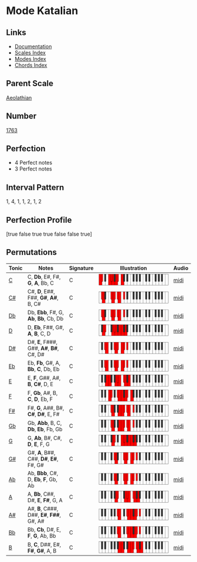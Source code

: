 # Mode Katalian

## Links

- [Documentation](index.md)
- [Scales Index](Scales.md)
- [Modes Index](Modes.md)
- [Chords Index](Chords.md)

## Parent Scale

[Aeolathian](ScaleAeolathian.md)

## Number

[1763](https://ianring.com/musictheory/scales/1763)

## Perfection

- 4 Perfect notes
- 3 Perfect notes

## Interval Pattern

1, 4, 1, 1, 2, 1, 2

## Perfection Profile

[true false true true false false true]

## Permutations

| Tonic | Notes | Signature | Illustration | Audio |
|-------|-------|-----------|--------------|-------|
| [C](ModeCNaturalKatalian.md) | C, **Db**, E#, F#, **G**, **A**, Bb, C | C | ![CNaturalKatalian](ModeCNaturalKatalian.png) | [midi](https://github.com/edipermadi/music/blob/main/docs/ModeCNaturalKatalian.mid?raw=true) |
| [C#](ModeCSharpKatalian.md) | C#, **D**, E##, F##, **G#**, **A#**, B, C# | C | ![CSharpKatalian](ModeCSharpKatalian.png) | [midi](https://github.com/edipermadi/music/blob/main/docs/ModeCSharpKatalian.mid?raw=true) |
| [Db](ModeDFlatKatalian.md) | Db, **Ebb**, F#, G, **Ab**, **Bb**, Cb, Db | C | ![DFlatKatalian](ModeDFlatKatalian.png) | [midi](https://github.com/edipermadi/music/blob/main/docs/ModeDFlatKatalian.mid?raw=true) |
| [D](ModeDNaturalKatalian.md) | D, **Eb**, F##, G#, **A**, **B**, C, D | C | ![DNaturalKatalian](ModeDNaturalKatalian.png) | [midi](https://github.com/edipermadi/music/blob/main/docs/ModeDNaturalKatalian.mid?raw=true) |
| [D#](ModeDSharpKatalian.md) | D#, **E**, F###, G##, **A#**, **B#**, C#, D# | C | ![DSharpKatalian](ModeDSharpKatalian.png) | [midi](https://github.com/edipermadi/music/blob/main/docs/ModeDSharpKatalian.mid?raw=true) |
| [Eb](ModeEFlatKatalian.md) | Eb, **Fb**, G#, A, **Bb**, **C**, Db, Eb | C | ![EFlatKatalian](ModeEFlatKatalian.png) | [midi](https://github.com/edipermadi/music/blob/main/docs/ModeEFlatKatalian.mid?raw=true) |
| [E](ModeENaturalKatalian.md) | E, **F**, G##, A#, **B**, **C#**, D, E | C | ![ENaturalKatalian](ModeENaturalKatalian.png) | [midi](https://github.com/edipermadi/music/blob/main/docs/ModeENaturalKatalian.mid?raw=true) |
| [F](ModeFNaturalKatalian.md) | F, **Gb**, A#, B, **C**, **D**, Eb, F | C | ![FNaturalKatalian](ModeFNaturalKatalian.png) | [midi](https://github.com/edipermadi/music/blob/main/docs/ModeFNaturalKatalian.mid?raw=true) |
| [F#](ModeFSharpKatalian.md) | F#, **G**, A##, B#, **C#**, **D#**, E, F# | C | ![FSharpKatalian](ModeFSharpKatalian.png) | [midi](https://github.com/edipermadi/music/blob/main/docs/ModeFSharpKatalian.mid?raw=true) |
| [Gb](ModeGFlatKatalian.md) | Gb, **Abb**, B, C, **Db**, **Eb**, Fb, Gb | C | ![GFlatKatalian](ModeGFlatKatalian.png) | [midi](https://github.com/edipermadi/music/blob/main/docs/ModeGFlatKatalian.mid?raw=true) |
| [G](ModeGNaturalKatalian.md) | G, **Ab**, B#, C#, **D**, **E**, F, G | C | ![GNaturalKatalian](ModeGNaturalKatalian.png) | [midi](https://github.com/edipermadi/music/blob/main/docs/ModeGNaturalKatalian.mid?raw=true) |
| [G#](ModeGSharpKatalian.md) | G#, **A**, B##, C##, **D#**, **E#**, F#, G# | C | ![GSharpKatalian](ModeGSharpKatalian.png) | [midi](https://github.com/edipermadi/music/blob/main/docs/ModeGSharpKatalian.mid?raw=true) |
| [Ab](ModeAFlatKatalian.md) | Ab, **Bbb**, C#, D, **Eb**, **F**, Gb, Ab | C | ![AFlatKatalian](ModeAFlatKatalian.png) | [midi](https://github.com/edipermadi/music/blob/main/docs/ModeAFlatKatalian.mid?raw=true) |
| [A](ModeANaturalKatalian.md) | A, **Bb**, C##, D#, **E**, **F#**, G, A | C | ![ANaturalKatalian](ModeANaturalKatalian.png) | [midi](https://github.com/edipermadi/music/blob/main/docs/ModeANaturalKatalian.mid?raw=true) |
| [A#](ModeASharpKatalian.md) | A#, **B**, C###, D##, **E#**, **F##**, G#, A# | C | ![ASharpKatalian](ModeASharpKatalian.png) | [midi](https://github.com/edipermadi/music/blob/main/docs/ModeASharpKatalian.mid?raw=true) |
| [Bb](ModeBFlatKatalian.md) | Bb, **Cb**, D#, E, **F**, **G**, Ab, Bb | C | ![BFlatKatalian](ModeBFlatKatalian.png) | [midi](https://github.com/edipermadi/music/blob/main/docs/ModeBFlatKatalian.mid?raw=true) |
| [B](ModeBNaturalKatalian.md) | B, **C**, D##, E#, **F#**, **G#**, A, B | C | ![BNaturalKatalian](ModeBNaturalKatalian.png) | [midi](https://github.com/edipermadi/music/blob/main/docs/ModeBNaturalKatalian.mid?raw=true) |
